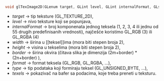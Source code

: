 ```c++

void glTexImage2D(GLenum target, GLint level, GLint internalFormat, GLsizei width, GLsizei height, GLint border, GLenum format, GLenum type, const GLvoid *texels);

```

- *target* -> tip teksture (GL_TEXTURE_2D), 
- *level* -> nivo teksture koji se popunjava, 
- *internalFormat* -> broj komponenata jednog teksela (1, 2, 3, 4 ili jednu od 55 drugih predefinisanih vrednosti), najčešće koristimo GL_RGB (3) ili GL_RGBA (4) 
- *width* -> širina u [[teksel]]ima (mora biti stepen broja 2), 
- *height* -> visina u tekselima (mora biti stepen broja 2), 
- *border* -> širina okvira (čitava slika je dimenzija (2m+border) * (2n+border) ), 
- *format* -> format teksela (GL_RGB, GL_RGBA, ...), 
- *type* -> tip podataka koji formiraju teksel (GL_UNSIGNED_BYTE, ...), 
- *texels* -> pokazivač na bafer sa podacima, koje treba preneti u teksturu.